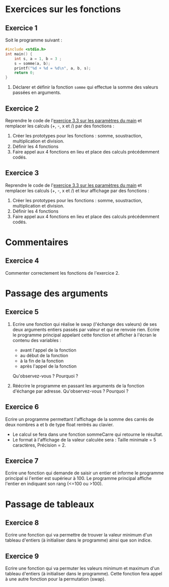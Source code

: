 # Exercices sur les fonctions

## Exercice 1

Soit le programme suivant :
```c
#include <stdio.h>
int main() {
    int s, a = 1, b = 3 ;
    s = somme(a, b);
    printf("%d + %d = %d\n", a, b, s);
    return 0;
}
```

1. Déclarer et définir la fonction ```somme``` qui effectue la somme des valeurs passées en arguments.

## Exercice 2

Reprendre le code de l'[exercice 3.3 sur les paramètres du main](../04_Pointeurs/exercices_3.md/#Exercice-3) et remplacer les calculs (+, -, x et /) par des fonctions :

1. Créer les prototypes pour les fonctions : somme, soustraction, multiplication et division.
2. Définir les 4 fonctions
3. Faire appel aux 4 fonctions en lieu et place des calculs précédemment codés.

## Exercice 3

Reprendre le code de l'[exercice 3.3 sur les paramètres du main](../04_Pointeurs/exercices_3.md/#Exercice-3) et remplacer les calculs (+, -, x et /) et leur affichage par des fonctions :

1. Créer les prototypes pour les fonctions : somme, soustraction, multiplication et division.
2. Définir les 4 fonctions
3. Faire appel aux 4 fonctions en lieu et place des calculs précédemment codés.

# Commentaires

## Exercice 4

Commenter correctement les fonctions de l'exercice 2.

# Passage des arguments

## Exercice 5

1. Ecrire une fonction qui réalise le swap (l'échange des valeurs) de ses deux arguments entiers passés par valeur et qui ne renvoie rien. Ecrire le programme principal appelant cette fonction et afficher à l'écran le contenu des variables :

    + avant l'appel de la fonction
    + au début de la fonction
    + à la fin de la fonction
    + après l'appel de la fonction
    
    Qu'observez-vous ? Pourquoi ?

2. Réécrire le programme en passant les arguments de la fonction d'échange par adresse. Qu'observez-vous ? Pourquoi ?

## Exercice 6

Ecrire un programme permettant l'affichage de la somme des carrés de deux nombres a et b de type float rentrés au clavier.
+ Le calcul se fera dans une fonction sommeCarre qui retourne le résultat.
+ Le format à l'affichage de la valeur calculée sera : Taille minimale = 5 caractères, Précision = 2.

## Exercice 7

Ecrire une fonction qui demande de saisir un entier et informe le programme principal si l'entier est supérieur à 100.
Le programme principal affiche l'entier en indiquant son rang (<=100 ou >100).

# Passage de tableaux

## Exercice 8

Ecrire une fonction qui va permettre de trouver la valeur minimum d'un tableau d'entiers (à initialiser dans le programme) ainsi que son indice.

## Exercice 9

Ecrire une fonction qui va permuter les valeurs minimum et maximum d'un tableau d'entiers (à initialiser dans le programme). Cette fonction fera appel à une autre fonction pour la permutation (swap).